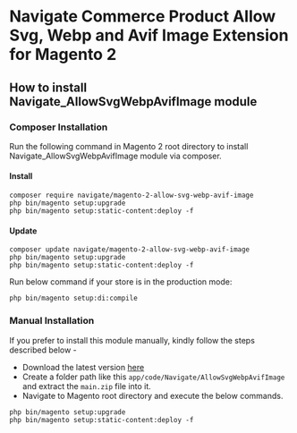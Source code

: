 # Navigate Commerce Product Allow Svg, Webp and Avif Image Extension for Magento 2

## How to install Navigate_AllowSvgWebpAvifImage module

### Composer Installation

Run the following command in Magento 2 root directory to install Navigate_AllowSvgWebpAvifImage module via composer.

#### Install

```
composer require navigate/magento-2-allow-svg-webp-avif-image
php bin/magento setup:upgrade
php bin/magento setup:static-content:deploy -f
```

#### Update

```
composer update navigate/magento-2-allow-svg-webp-avif-image
php bin/magento setup:upgrade
php bin/magento setup:static-content:deploy -f
```

Run below command if your store is in the production mode:

```
php bin/magento setup:di:compile
```

### Manual Installation

If you prefer to install this module manually, kindly follow the steps described below - 

- Download the latest version [here](https://github.com/navigatecommerce/magento-2-allow-svg-webp-avif-image/archive/refs/heads/main.zip) 
- Create a folder path like this `app/code/Navigate/AllowSvgWebpAvifImage` and extract the `main.zip` file into it.
- Navigate to Magento root directory and execute the below commands.

```
php bin/magento setup:upgrade
php bin/magento setup:static-content:deploy -f
```
